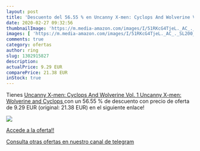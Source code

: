 ```yaml
---
layout: post
title: 'Descuento del 56.55 % en Uncanny X-men: Cyclops And Wolverine Vol'
date: 2020-02-27 09:32:56
thumbnailImage: 'https://m.media-amazon.com/images/I/51RKcG4TjeL._AC_._SL200_.jpg'
images: [ 'https://m.media-amazon.com/images/I/51RKcG4TjeL._AC_._SL200_.jpg' ]
comments: true
category: ofertas
author: ring
slug: 1302915827
description:
actualPrice: 9.29 EUR
comparePrice: 21.38 EUR
inStock: true
---
```


Tienes [Uncanny X-men: Cyclops And Wolverine Vol. 1  Uncanny X-men: Wolverine and Cyclops ](https://www.amazon.com/dp/1302915827/?tag=redken08-20) con un 56.55 % de descuento con precio de oferta de 9.29 EUR (original: 21.38 EUR) en el siguiente enlace!

[![](https://m.media-amazon.com/images/I/51RKcG4TjeL._AC_._SL200_.jpg)](https://www.amazon.com/dp/1302915827/?tag=redken08-20)

[Accede a la oferta!!](https://www.amazon.com/dp/1302915827/?tag=redken08-20)

[Consulta otras ofertas en nuestro canal de telegram](https://t.me/s/ofertas25)

